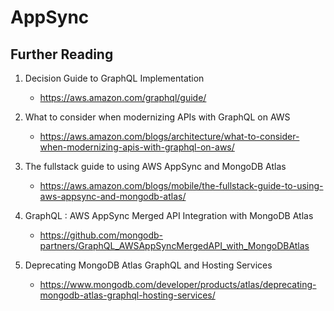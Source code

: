 # AppSync

## Further Reading

1. Decision Guide to GraphQL Implementation
    - https://aws.amazon.com/graphql/guide/

1. What to consider when modernizing APIs with GraphQL on AWS
    - https://aws.amazon.com/blogs/architecture/what-to-consider-when-modernizing-apis-with-graphql-on-aws/

1. The fullstack guide to using AWS AppSync and MongoDB Atlas
    - https://aws.amazon.com/blogs/mobile/the-fullstack-guide-to-using-aws-appsync-and-mongodb-atlas/

1. GraphQL : AWS AppSync Merged API Integration with MongoDB Atlas
    - https://github.com/mongodb-partners/GraphQL_AWSAppSyncMergedAPI_with_MongoDBAtlas

1. Deprecating MongoDB Atlas GraphQL and Hosting Services
    - https://www.mongodb.com/developer/products/atlas/deprecating-mongodb-atlas-graphql-hosting-services/